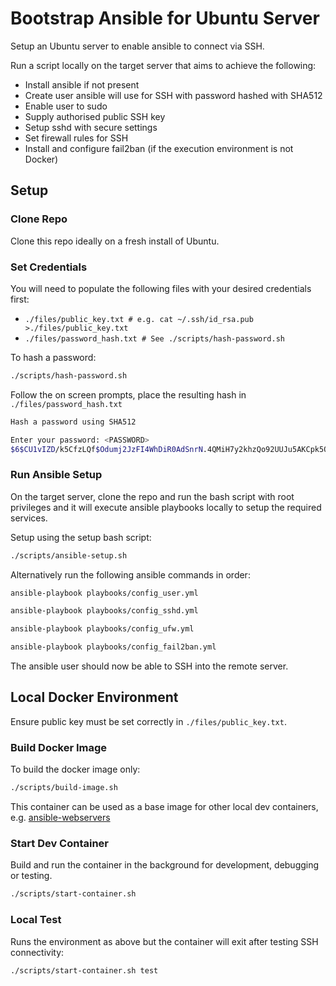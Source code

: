 # Bootstrap Ansible for Ubuntu Server

Setup an Ubuntu server to enable ansible to connect via SSH.

Run a script locally on the target server that aims to achieve the following:

* Install ansible if not present
* Create user ansible will use for SSH with password hashed with SHA512
* Enable user to sudo
* Supply authorised public SSH key
* Setup sshd with secure settings
* Set firewall rules for SSH
* Install and configure fail2ban (if the execution environment is not Docker)

## Setup

### Clone Repo

Clone this repo ideally on a fresh install of Ubuntu.

### Set Credentials

You will need to populate the following files with your desired credentials first:

* `./files/public_key.txt # e.g. cat ~/.ssh/id_rsa.pub >./files/public_key.txt`
* `./files/password_hash.txt # See ./scripts/hash-password.sh`

To hash a password:

```bash
./scripts/hash-password.sh
```

Follow the on screen prompts, place the resulting hash in `./files/password_hash.txt`

```bash
Hash a password using SHA512

Enter your password: <PASSWORD>
$6$CU1vIZD/k5CfzLQf$Odumj2JzFI4WhDiR0AdSnrN.4QMiH7y2khzQo92UUJu5AKCpk5OOZNxUsETfamzTe7ku27.Bju3UOnfnfHlIg/
```

### Run Ansible Setup

On the target server, clone the repo and run the bash script with root privileges and it will execute ansible playbooks locally to setup the required services.

Setup using the setup bash script:

```bash
./scripts/ansible-setup.sh
```

Alternatively run the following ansible commands in order:

```bash
ansible-playbook playbooks/config_user.yml

ansible-playbook playbooks/config_sshd.yml

ansible-playbook playbooks/config_ufw.yml

ansible-playbook playbooks/config_fail2ban.yml
```

The ansible user should now be able to SSH into the remote server.

## Local Docker Environment

Ensure public key must be set correctly in `./files/public_key.txt`.

### Build Docker Image

To build the docker image only:

```bash
./scripts/build-image.sh
```

This container can be used as a base image for other local dev containers, e.g. [ansible-webservers](https://github.com/mangomagic/ansible-webservers/blob/main/Dockerfile#L1)

### Start Dev Container

Build and run the container in the background for development, debugging or testing.

```bash
./scripts/start-container.sh
```

### Local Test

Runs the environment as above but the container will exit after testing SSH connectivity:

```bash
./scripts/start-container.sh test
```
